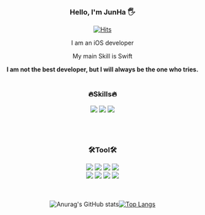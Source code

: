 

<div align="center">

### Hello, I'm JunHa 🖐
  
[![Hits](https://hits.seeyoufarm.com/api/count/incr/badge.svg?url=https%3A%2F%2Fgithub.com%2Fjjunhaa0211&count_bg=%23E05741&title_bg=%2342423F&icon=&icon_color=%23FFFFFF&title=hits&edge_flat=true)](https://https://github.com/jjunhaa0211)
  
I am an iOS developer
  
My main Skill is Swift
  
**I am not the best developer, but I will always be the one who tries.**
  
<h1>
    
### 🔥Skills🔥
  
<img src="https://img.shields.io/badge/IOS-000000?style=brack&logo=Apple&logoColor=white"/>
<img src="https://img.shields.io/badge/Swift-F05138?style=red&logo=Swift&logoColor=white"/>
<img src="https://img.shields.io/badge/C/C++-A8B9CC?style=yellow&logo=C&logoColor=white"/>

<br/>
<br/>
<br/>
  
<h1>
  
### 🛠Tool🛠
  
<img src="https://img.shields.io/badge/Xcode-147EFB?style=brack&logo=Xcode&logoColor=white"/>
<img src="https://img.shields.io/badge/CLion-000000?style=brack&logo=CLion&logoColor=white"/>
<img src="https://img.shields.io/badge/GitKraken-179287?style=brack&logo=GitKraken&logoColor=white"/>
<img src="https://img.shields.io/badge/CocoaPods-EE3322?style=brack&logo=CocoaPods&logoColor=white"/>
<br/>
<img src="https://img.shields.io/badge/Adobe Photoshop-31A8FF?style=brack&logo=Adobe Photoshop&logoColor=white"/>
<img src="https://img.shields.io/badge/Adobe XD-FF61F6?style=brack&logo=Adobe XD&logoColor=white"/>
<img src="https://img.shields.io/badge/Notion-000000?style=brack&logo=Notion&logoColor=white"/>
<img src="https://img.shields.io/badge/GitHub-181717?style=brack&logo=GitHub&logoColor=white"/>

  
<br/>
<br/>
<br/>

  
![Anurag's GitHub stats](https://github-readme-stats.vercel.app/api?username=jjunhaa0211&show_icons=true&theme=dark)[![Top Langs](https://github-readme-stats.vercel.app/api/top-langs/?username=jjunhaa0211&layout=compact)](https://github.com/anuraghazra/github-readme-stats)
  
</div>
